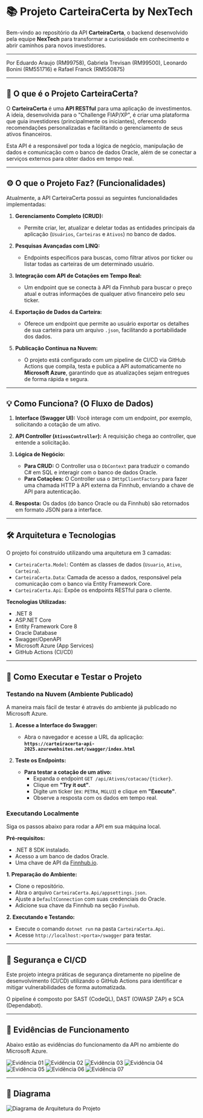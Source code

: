 # 📚 Projeto CarteiraCerta by NexTech

Bem-vindo ao repositório da API **CarteiraCerta**, o backend desenvolvido pela equipe **NexTech** para transformar a curiosidade em conhecimento e abrir caminhos para novos investidores.

---

Por Eduardo Araujo (RM99758), Gabriela Trevisan (RM99500), Leonardo Bonini (RM551716) e Rafael Franck (RM550875)

---

## 🎯 O que é o Projeto CarteiraCerta?

O **CarteiraCerta** é uma **API RESTful** para uma aplicação de investimentos. A ideia, desenvolvida para o "Challenge FIAP/XP", é criar uma plataforma que guia investidores (principalmente os iniciantes), oferecendo recomendações personalizadas e facilitando o gerenciamento de seus ativos financeiros.

Esta API é a responsável por toda a lógica de negócio, manipulação de dados e comunicação com o banco de dados Oracle, além de se conectar a serviços externos para obter dados em tempo real.

---

## ⚙️ O que o Projeto Faz? (Funcionalidades)

Atualmente, a API CarteiraCerta possui as seguintes funcionalidades implementadas:

1.  **Gerenciamento Completo (CRUD):**
    * Permite criar, ler, atualizar e deletar todas as entidades principais da aplicação (`Usuários`, `Carteiras` e `Ativos`) no banco de dados.

2.  **Pesquisas Avançadas com LINQ:**
    * Endpoints específicos para buscas, como filtrar ativos por ticker ou listar todas as carteiras de um determinado usuário.

3.  **Integração com API de Cotações em Tempo Real:**
    * Um endpoint que se conecta à API da Finnhub para buscar o preço atual e outras informações de qualquer ativo financeiro pelo seu ticker.

4.  **Exportação de Dados da Carteira:**
    * Oferece um endpoint que permite ao usuário exportar os detalhes de sua carteira para um arquivo `.json`, facilitando a portabilidade dos dados.
    
5.  **Publicação Contínua na Nuvem:**
    * O projeto está configurado com um pipeline de CI/CD via GitHub Actions que compila, testa e publica a API automaticamente no **Microsoft Azure**, garantindo que as atualizações sejam entregues de forma rápida e segura.

---

## 💡 Como Funciona? (O Fluxo de Dados)

1.  **Interface (Swagger UI):** Você interage com um endpoint, por exemplo, solicitando a cotação de um ativo.

2.  **API Controller (`AtivosController`):** A requisição chega ao controller, que entende a solicitação.

3.  **Lógica de Negócio:**
    * **Para CRUD:** O Controller usa o `DbContext` para traduzir o comando C# em SQL e interagir com o banco de dados Oracle.
    * **Para Cotações:** O Controller usa o `IHttpClientFactory` para fazer uma chamada HTTP à API externa da Finnhub, enviando a chave de API para autenticação.

4.  **Resposta:** Os dados (do banco Oracle ou da Finnhub) são retornados em formato JSON para a interface.

---

## 🛠️ Arquitetura e Tecnologias

O projeto foi construído utilizando uma arquitetura em 3 camadas:

-   `CarteiraCerta.Model`: Contém as classes de dados (`Usuario`, `Ativo`, `Carteira`).
-   `CarteiraCerta.Data`: Camada de acesso a dados, responsável pela comunicação com o banco via Entity Framework Core.
-   `CarteiraCerta.Api`: Expõe os endpoints RESTful para o cliente.

**Tecnologias Utilizadas:**
-   .NET 8
-   ASP.NET Core
-   Entity Framework Core 8
-   Oracle Database
-   Swagger/OpenAPI
-   Microsoft Azure (App Services)
-   GitHub Actions (CI/CD)

---

## 🚀 Como Executar e Testar o Projeto

### Testando na Nuvem (Ambiente Publicado)

A maneira mais fácil de testar é através do ambiente já publicado no Microsoft Azure.

1.  **Acesse a Interface do Swagger:**
    * Abra o navegador e acesse a URL da aplicação: **`https://carteiracerta-api-2025.azurewebsites.net/swagger/index.html`**

2.  **Teste os Endpoints:**
    * **Para testar a cotação de um ativo:**
        * Expanda o endpoint `GET /api/Ativos/cotacao/{ticker}`.
        * Clique em **"Try it out"**.
        * Digite um ticker (ex: `PETR4`, `MGLU3`) e clique em **"Execute"**.
        * Observe a resposta com os dados em tempo real.

### Executando Localmente

Siga os passos abaixo para rodar a API em sua máquina local.

**Pré-requisitos:**
* .NET 8 SDK instalado.
* Acesso a um banco de dados Oracle.
* Uma chave de API da [Finnhub.io](https://finnhub.io).

**1. Preparação do Ambiente:**
* Clone o repositório.
* Abra o arquivo `CarteiraCerta.Api/appsettings.json`.
* Ajuste a `DefaultConnection` com suas credenciais do Oracle.
* Adicione sua chave da Finnhub na seção `Finnhub`.

**2. Executando e Testando:**
* Execute o comando `dotnet run` na pasta `CarteiraCerta.Api`.
* Acesse `http://localhost:<porta>/swagger` para testar.

---

## 🔐 Segurança e CI/CD

Este projeto integra práticas de segurança diretamente no pipeline de desenvolvimento (CI/CD) utilizando o GitHub Actions para identificar e mitigar vulnerabilidades de forma automatizada.

O pipeline é composto por SAST (CodeQL), DAST (OWASP ZAP) e SCA (Dependabot).

---

## 📸 Evidências de Funcionamento

Abaixo estão as evidências do funcionamento da API no ambiente do Microsoft Azure.

![Evidência 01](assets/evidencia1.png)
![Evidência 02](assets/evidencia2.png)
![Evidência 03](assets/evidencia3.png)
![Evidência 04](assets/evidencia4.png)
![Evidência 05](assets/evidencia5.jpg)
![Evidência 06](assets/evidencia6.png)
![Evidência 07](assets/evidencia7.png)

---

## 📝 Diagrama
![Diagrama de Arquitetura do Projeto](assets/diagrama_sprint_csharp.png)
